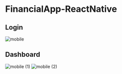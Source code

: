 # FinancialApp-ReactNative
## Login
![mobile](https://user-images.githubusercontent.com/101974539/226848382-a9f36c20-409a-47f7-a196-27585de8d502.png)
## Dashboard
![mobile (1)](https://user-images.githubusercontent.com/101974539/226848468-ff2e12cb-316f-451c-99cf-23e1a190c473.png)
![mobile (2)](https://user-images.githubusercontent.com/101974539/226848486-af74745d-da77-4560-8e6d-0ca7fee92d71.png)

